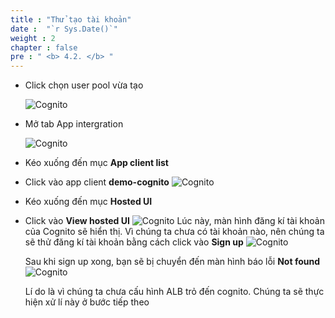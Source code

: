 ```yaml
---
title : "Thử tạo tài khoản"
date :  "`r Sys.Date()`" 
weight : 2
chapter : false
pre : " <b> 4.2. </b> "
---
```

+ Click chọn user pool vừa tạo

  ![Cognito](/images/4.cognito/011-testlogin.png)

+ Mở tab App intergration

  ![Cognito](/images/4.cognito/012-testlogin.png)

+ Kéo xuống đến mục **App client list**
+ Click vào app client **demo-cognito**
  ![Cognito](/images/4.cognito/013-testlogin.png)

+ Kéo xuống đến mục ****Hosted UI****
+ Click vào **View hosted UI**
  ![Cognito](/images/4.cognito/014-testlogin.png)
Lúc này, màn hình đăng kí tài khoản của Cognito sẽ hiển thị.
Vì chúng ta chưa có tài khoản nào, nên chúng ta sẽ thử đăng kí tài khoản bằng cách click vào **Sign up**
  ![Cognito](/images/4.cognito/015-testlogin.png)

  Sau khi sign up xong, bạn sẽ bị chuyển đến màn hình báo lỗi **Not found**
  ![Cognito](/images/4.cognito/016-testlogin.png)

  Lí do là vì chúng ta chưa cấu hình ALB trỏ đến cognito.
  Chúng ta sẽ thực hiện xử lí này ở bước tiếp theo



